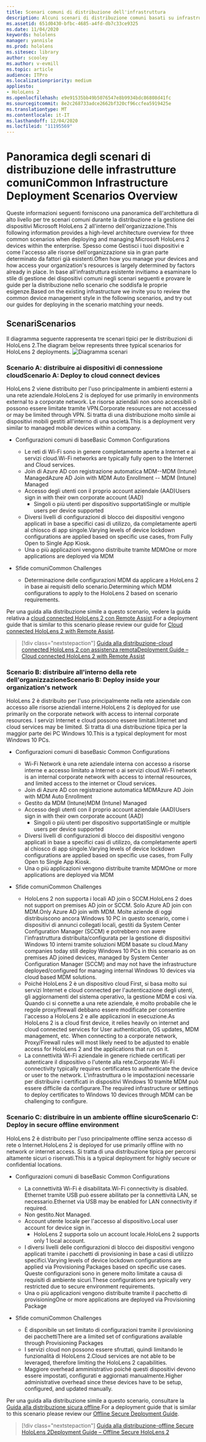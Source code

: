 ```yaml
---
title: Scenari comuni di distribuzione dell'infrastruttura
description: Alcuni scenari di distribuzione comuni basati su infrastrutture comuni diverse
ms.assetid: 651d0430-bfbc-4685-a4fd-db7c33ce9325
ms.date: 11/04/2020
keywords: hololens
manager: yannisle
ms.prod: hololens
ms.sitesec: library
author: scooley
ms.author: v-evmill
ms.topic: article
audience: ITPro
ms.localizationpriority: medium
appliesto:
- HoloLens 2
ms.openlocfilehash: e9e91535bb49b5076547e8b9934bdc86808d41fc
ms.sourcegitcommit: 8e2c268733adce2662bf320cf96ccfea5919425e
ms.translationtype: MT
ms.contentlocale: it-IT
ms.lasthandoff: 12/04/2020
ms.locfileid: "11195569"
---
```

# <span data-ttu-id="88e02-104">Panoramica degli scenari di distribuzione delle infrastrutture comuni</span><span class="sxs-lookup"><span data-stu-id="88e02-104">Common Infrastructure Deployment Scenarios Overview</span></span>

<span data-ttu-id="88e02-105">Queste informazioni seguenti forniscono una panoramica dell'architettura di alto livello per tre scenari comuni durante la distribuzione e la gestione dei dispositivi Microsoft HoloLens 2 all'interno dell'organizzazione.</span><span class="sxs-lookup"><span data-stu-id="88e02-105">This following information provides a high-level architecture overview for three common scenarios when deploying and managing Microsoft HoloLens 2 devices within the enterprise.</span></span> <span data-ttu-id="88e02-106">Spesso come Gestisci i tuoi dispositivi e come l'accesso alle risorse dell'organizzazione sia in gran parte determinato da fattori già esistenti.</span><span class="sxs-lookup"><span data-stu-id="88e02-106">Often how you manage your devices and how access your organization's resources is largely determined by factors already in place.</span></span> <span data-ttu-id="88e02-107">In base all'infrastruttura esistente invitiamo a esaminare lo stile di gestione dei dispositivi comuni negli scenari seguenti e provare le guide per la distribuzione nello scenario che soddisfa le proprie esigenze.</span><span class="sxs-lookup"><span data-stu-id="88e02-107">Based on the existing infrastructure we invite you to review the common device management style in the following scenarios, and try out our guides for deploying in the scenario matching your needs.</span></span>

## <span data-ttu-id="88e02-108">Scenari</span><span class="sxs-lookup"><span data-stu-id="88e02-108">Scenarios</span></span>

<span data-ttu-id="88e02-109">Il diagramma seguente rappresenta tre scenari tipici per le distribuzioni di HoloLens 2.</span><span class="sxs-lookup"><span data-stu-id="88e02-109">The diagram below represents three typical scenarios for HoloLens 2 deployments.</span></span>
![Diagramma scenari](images/scenarios.jpg)

### <span data-ttu-id="88e02-111">Scenario A: distribuire ai dispositivi di connessione cloud</span><span class="sxs-lookup"><span data-stu-id="88e02-111">Scenario A: Deploy to cloud connect devices</span></span>

<span data-ttu-id="88e02-112">HoloLens 2 viene distribuito per l'uso principalmente in ambienti esterni a una rete aziendale.</span><span class="sxs-lookup"><span data-stu-id="88e02-112">HoloLens 2 is deployed for use primarily in environments external to a corporate network.</span></span> <span data-ttu-id="88e02-113">Le risorse aziendali non sono accessibili o possono essere limitate tramite VPN.</span><span class="sxs-lookup"><span data-stu-id="88e02-113">Corporate resources are not accessed or may be limited through VPN.</span></span> <span data-ttu-id="88e02-114">Si tratta di una distribuzione molto simile ai dispositivi mobili gestiti all'interno di una società.</span><span class="sxs-lookup"><span data-stu-id="88e02-114">This is a deployment very similar to managed mobile devices within a company.</span></span>
 * <span data-ttu-id="88e02-115">Configurazioni comuni di base</span><span class="sxs-lookup"><span data-stu-id="88e02-115">Basic Common Configurations</span></span>
   * <span data-ttu-id="88e02-116">Le reti di Wi-Fi sono in genere completamente aperte a Internet e ai servizi cloud.</span><span class="sxs-lookup"><span data-stu-id="88e02-116">Wi-Fi networks are typically fully open to the Internet and Cloud services.</span></span>
   * <span data-ttu-id="88e02-117">Join di Azure AD con registrazione automatica MDM--MDM (Intune) Managed</span><span class="sxs-lookup"><span data-stu-id="88e02-117">Azure AD Join with MDM Auto Enrollment -- MDM (Intune) Managed</span></span>
   * <span data-ttu-id="88e02-118">Accesso degli utenti con il proprio account aziendale (AAD)</span><span class="sxs-lookup"><span data-stu-id="88e02-118">Users sign in with their own corporate account (AAD)</span></span>
     * <span data-ttu-id="88e02-119">Singoli o più utenti per dispositivo supportati</span><span class="sxs-lookup"><span data-stu-id="88e02-119">Single or multiple users per device supported</span></span>
   * <span data-ttu-id="88e02-120">Diversi livelli di configurazioni di blocco dei dispositivi vengono applicati in base a specifici casi di utilizzo, da completamente aperti al chiosco di app singole.</span><span class="sxs-lookup"><span data-stu-id="88e02-120">Varying levels of device lockdown configurations are applied based on specific use cases, from Fully Open to Single App Kiosk.</span></span>
   * <span data-ttu-id="88e02-121">Una o più applicazioni vengono distribuite tramite MDM</span><span class="sxs-lookup"><span data-stu-id="88e02-121">One or more applications are deployed via MDM</span></span>

* <span data-ttu-id="88e02-122">Sfide comuni</span><span class="sxs-lookup"><span data-stu-id="88e02-122">Common Challenges</span></span>
   * <span data-ttu-id="88e02-123">Determinazione delle configurazioni MDM da applicare a HoloLens 2 in base ai requisiti dello scenario.</span><span class="sxs-lookup"><span data-stu-id="88e02-123">Determining which MDM configurations to apply to the HoloLens 2 based on scenario requirements.</span></span>

<span data-ttu-id="88e02-124">Per una guida alla distribuzione simile a questo scenario, vedere la guida relativa a [cloud connected HoloLens 2 con Remote Assist](hololens2-cloud-connected-overview.md).</span><span class="sxs-lookup"><span data-stu-id="88e02-124">For a deployment guide that is similar to this scenario please review our guide for [Cloud connected HoloLens 2 with Remote Assist](hololens2-cloud-connected-overview.md).</span></span>

> [!div class="nextstepaction"]
> [<span data-ttu-id="88e02-125">Guida alla distribuzione-cloud connected HoloLens 2 con assistenza remota</span><span class="sxs-lookup"><span data-stu-id="88e02-125">Deployment Guide – Cloud connected HoloLens 2 with Remote Assist</span></span>](hololens2-cloud-connected-overview.md)

### <span data-ttu-id="88e02-126">Scenario B: distribuire all'interno della rete dell'organizzazione</span><span class="sxs-lookup"><span data-stu-id="88e02-126">Scenario B: Deploy inside your organization's network</span></span>

<span data-ttu-id="88e02-127">HoloLens 2 è distribuito per l'uso principalmente nella rete aziendale con accesso alle risorse aziendali interne.</span><span class="sxs-lookup"><span data-stu-id="88e02-127">HoloLens 2 is deployed for use primarily on the corporate network with access to internal corporate resources.</span></span> <span data-ttu-id="88e02-128">I servizi Internet e cloud possono essere limitati.</span><span class="sxs-lookup"><span data-stu-id="88e02-128">Internet and cloud services may be limited.</span></span> <span data-ttu-id="88e02-129">Si tratta di una distribuzione tipica per la maggior parte dei PC Windows 10.</span><span class="sxs-lookup"><span data-stu-id="88e02-129">This is a typical deployment for most Windows 10 PCs.</span></span>
 * <span data-ttu-id="88e02-130">Configurazioni comuni di base</span><span class="sxs-lookup"><span data-stu-id="88e02-130">Basic Common Configurations</span></span>
   * <span data-ttu-id="88e02-131">Wi-Fi Network è una rete aziendale interna con accesso a risorse interne e accesso limitato a Internet o ai servizi cloud.</span><span class="sxs-lookup"><span data-stu-id="88e02-131">Wi-Fi network is an internal corporate network with access to internal resources, and limited access to the internet or Cloud services.</span></span>
   * <span data-ttu-id="88e02-132">Join di Azure AD con registrazione automatica MDM</span><span class="sxs-lookup"><span data-stu-id="88e02-132">Azure AD Join with MDM Auto Enrollment</span></span>
   * <span data-ttu-id="88e02-133">Gestito da MDM (Intune)</span><span class="sxs-lookup"><span data-stu-id="88e02-133">MDM (Intune) Managed</span></span>
   * <span data-ttu-id="88e02-134">Accesso degli utenti con il proprio account aziendale (AAD)</span><span class="sxs-lookup"><span data-stu-id="88e02-134">Users sign in with their own corporate account (AAD)</span></span>
     * <span data-ttu-id="88e02-135">Singoli o più utenti per dispositivo supportati</span><span class="sxs-lookup"><span data-stu-id="88e02-135">Single or multiple users per device supported</span></span>
   * <span data-ttu-id="88e02-136">Diversi livelli di configurazioni di blocco dei dispositivi vengono applicati in base a specifici casi di utilizzo, da completamente aperti al chiosco di app singole.</span><span class="sxs-lookup"><span data-stu-id="88e02-136">Varying levels of device lockdown configurations are applied based on specific use cases, from Fully Open to Single App Kiosk.</span></span>
   * <span data-ttu-id="88e02-137">Una o più applicazioni vengono distribuite tramite MDM</span><span class="sxs-lookup"><span data-stu-id="88e02-137">One or more applications are deployed via MDM</span></span>

 * <span data-ttu-id="88e02-138">Sfide comuni</span><span class="sxs-lookup"><span data-stu-id="88e02-138">Common Challenges</span></span>
   * <span data-ttu-id="88e02-139">HoloLens 2 non supporta i locali AD join o SCCM.</span><span class="sxs-lookup"><span data-stu-id="88e02-139">HoloLens 2 does not support on premises AD join or SCCM.</span></span> <span data-ttu-id="88e02-140">Solo Azure AD join con MDM.</span><span class="sxs-lookup"><span data-stu-id="88e02-140">Only Azure AD join with MDM.</span></span> <span data-ttu-id="88e02-141">Molte aziende di oggi distribuiscono ancora Windows 10 PC in questo scenario, come i dispositivi di annunci collegati locali, gestiti da System Center Configuration Manager (SCCM) e potrebbero non avere l'infrastruttura distribuita/configurata per la gestione di dispositivi Windows 10 interni tramite soluzioni MDM basate su cloud.</span><span class="sxs-lookup"><span data-stu-id="88e02-141">Many companies today still deploy Windows 10 PCs in this scenario as on premises AD joined devices, managed by System Center Configuration Manager (SCCM) and may not have the infrastructure deployed/configured for managing internal Windows 10 devices via cloud based MDM solutions.</span></span>
   * <span data-ttu-id="88e02-142">Poiché HoloLens 2 è un dispositivo cloud First, si basa molto sui servizi Internet e cloud connected per l'autenticazione degli utenti, gli aggiornamenti del sistema operativo, la gestione MDM e così via. Quando ci si connette a una rete aziendale, è molto probabile che le regole proxy/firewall debbano essere modificate per consentire l'accesso a HoloLens 2 e alle applicazioni in esecuzione.</span><span class="sxs-lookup"><span data-stu-id="88e02-142">As HoloLens 2 is a cloud first device, it relies heavily on internet and cloud connected services for User authentication, OS updates, MDM management, etc. When connecting to a corporate network, Proxy/Firewall rules will most likely need to be adjusted to enable access for HoloLens 2 and the applications that run on it.</span></span>
   * <span data-ttu-id="88e02-143">La connettività Wi-Fi aziendale in genere richiede certificati per autenticare il dispositivo o l'utente alla rete.</span><span class="sxs-lookup"><span data-stu-id="88e02-143">Corporate Wi-Fi connectivity typically requires certificates to authenticate the device or user to the network.</span></span> <span data-ttu-id="88e02-144">L'infrastruttura o le impostazioni necessarie per distribuire i certificati in dispositivi Windows 10 tramite MDM può essere difficile da configurare.</span><span class="sxs-lookup"><span data-stu-id="88e02-144">The required infrastructure or settings to deploy certificates to Windows 10 devices through MDM can be challenging to configure.</span></span>

### <span data-ttu-id="88e02-145">Scenario C: distribuire in un ambiente offline sicuro</span><span class="sxs-lookup"><span data-stu-id="88e02-145">Scenario C: Deploy in secure offline environment</span></span>

<span data-ttu-id="88e02-146">HoloLens 2 è distribuito per l'uso principalmente offline senza accesso di rete o Internet.</span><span class="sxs-lookup"><span data-stu-id="88e02-146">HoloLens 2 is deployed for use primarily offline with no network or internet access.</span></span> <span data-ttu-id="88e02-147">Si tratta di una distribuzione tipica per percorsi altamente sicuri o riservati.</span><span class="sxs-lookup"><span data-stu-id="88e02-147">This is a typical deployment for highly secure or confidential locations.</span></span>
 * <span data-ttu-id="88e02-148">Configurazioni comuni di base</span><span class="sxs-lookup"><span data-stu-id="88e02-148">Basic Common Configurations</span></span>
   * <span data-ttu-id="88e02-149">La connettività Wi-Fi è disabilitata.</span><span class="sxs-lookup"><span data-stu-id="88e02-149">Wi-Fi connectivity is disabled.</span></span> <span data-ttu-id="88e02-150">Ethernet tramite USB può essere abilitato per la connettività LAN, se necessario.</span><span class="sxs-lookup"><span data-stu-id="88e02-150">Ethernet via USB may be enabled for LAN connectivity if required.</span></span>
   * <span data-ttu-id="88e02-151">Non gestito.</span><span class="sxs-lookup"><span data-stu-id="88e02-151">Not Managed.</span></span>
   * <span data-ttu-id="88e02-152">Account utente locale per l'accesso al dispositivo.</span><span class="sxs-lookup"><span data-stu-id="88e02-152">Local user account for device sign in.</span></span>
     * <span data-ttu-id="88e02-153">HoloLens 2 supporta solo un account locale.</span><span class="sxs-lookup"><span data-stu-id="88e02-153">HoloLens 2 supports only 1 local account.</span></span>
   * <span data-ttu-id="88e02-154">I diversi livelli delle configurazioni di blocco dei dispositivi vengono applicati tramite i pacchetti di provisioning in base a casi di utilizzo specifici.</span><span class="sxs-lookup"><span data-stu-id="88e02-154">Varying levels of device lockdown configurations are applied via Provisioning Packages based on specific use cases.</span></span> <span data-ttu-id="88e02-155">Queste configurazioni sono in genere molto limitate a causa di requisiti di ambiente sicuri.</span><span class="sxs-lookup"><span data-stu-id="88e02-155">These configurations are typically very restricted due to secure environment requirements.</span></span>
   * <span data-ttu-id="88e02-156">Una o più applicazioni vengono distribuite tramite il pacchetto di provisioning</span><span class="sxs-lookup"><span data-stu-id="88e02-156">One or more applications are deployed via Provisioning Package</span></span>

 * <span data-ttu-id="88e02-157">Sfide comuni</span><span class="sxs-lookup"><span data-stu-id="88e02-157">Common Challenges</span></span>
   * <span data-ttu-id="88e02-158">È disponibile un set limitato di configurazioni tramite il provisioning dei pacchetti</span><span class="sxs-lookup"><span data-stu-id="88e02-158">There are a limited set of configurations available through Provisioning Packages</span></span>
   * <span data-ttu-id="88e02-159">I servizi cloud non possono essere sfruttati, quindi limitando le funzionalità di HoloLens 2.</span><span class="sxs-lookup"><span data-stu-id="88e02-159">Cloud services are not able to be leveraged, therefore limiting the HoloLens 2 capabilities.</span></span>
   * <span data-ttu-id="88e02-160">Maggiore overhead amministrativo poiché questi dispositivi devono essere impostati, configurati e aggiornati manualmente.</span><span class="sxs-lookup"><span data-stu-id="88e02-160">Higher administrative overhead since these devices have to be setup, configured, and updated manually.</span></span>

<span data-ttu-id="88e02-161">Per una guida alla distribuzione simile a questo scenario, consultare la [Guida alla distribuzione sicura offline](hololens-common-scenarios-offline-secure.md).</span><span class="sxs-lookup"><span data-stu-id="88e02-161">For a deployment guide that is similar to this scenario please review our [Offline Secure Deployment Guide](hololens-common-scenarios-offline-secure.md).</span></span>

> [!div class="nextstepaction"]
> [<span data-ttu-id="88e02-162">Guida alla distribuzione-offline Secure HoloLens 2</span><span class="sxs-lookup"><span data-stu-id="88e02-162">Deployment Guide – Offline Secure HoloLens 2</span></span>](hololens-common-scenarios-offline-secure.md)
